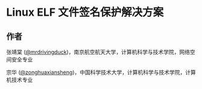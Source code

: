 # Linux ELF 文件签名保护解决方案

## 作者

张靖棠 \([@mrdrivingduck](https://github.com/mrdrivingduck)\)，南京航空航天大学，计算机科学与技术学院，网络空间安全专业

宗华 \([@zonghuaxiansheng](https://github.com/zonghuaxiansheng)\)，中国科学技术大学，计算机科学与技术学院，计算机技术专业

